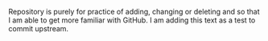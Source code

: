 Repository is purely for practice of adding, changing or deleting and so that I am able to get more familiar with GitHub. I am adding this text as a test to commit upstream.
